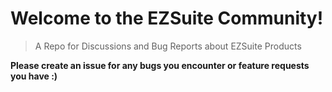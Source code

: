 # Welcome to the EZSuite Community!
> A Repo for Discussions and Bug Reports about EZSuite Products

**Please create an issue for any bugs you encounter or feature requests you have :)**
